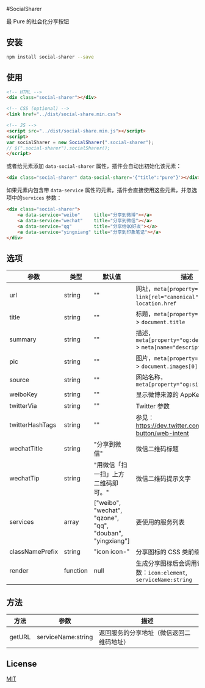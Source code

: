 #SocialSharer

最 Pure 的社会化分享按钮

## 安装

```sh
npm install social-sharer --save
```

## 使用

```html
<!-- HTML -->
<div class="social-sharer"></div>

<!-- CSS (optional) -->
<link href="../dist/social-share.min.css">

<!-- JS -->
<script src="../dist/social-share.min.js"></script>
<script>
var socialSharer = new SocialSharer(".social-sharer");
// $(".social-sharer").socialSharer();
</script>
```

或者给元素添加 `data-social-sharer` 属性，插件会自动出初始化该元素：

```html
<div class="social-sharer" data-social-sharer='{"title":"pure"}'></div>
```

如果元素内包含带 `data-service` 属性的元素，插件会直接使用这些元素，并忽选项中的`services` 参数：

```html
<div class="social-sharer">
    <a data-service="weibo"     title="分享到微博"></a>
    <a data-service="wechat"    title="分享到微信"></a>
    <a data-service="qq"        title="分享给QQ好友"></a>
    <a data-service="yingxiang" title="分享到印象笔记"></a>
</div>
```

## 选项

| 参数 | 类型 | 默认值 | 描述 |
|-----|-----|-------|-------|
| url | string | "" | 网址，`meta[property="og:url"]` > `link[rel="canonical"]` > `location.href` |
| title | string | "" | 标题，`meta[property="og:title"]` > `document.title` |
| summary | string | "" | 描述，`meta[property="og:description"]` > `meta[name="description"]` |
| pic | string | "" | 图片，`meta[property="og:image"]` > `document.images[0]` |
| source | string | "" | 网站名称，`meta[property="og:site_name"]` |
| weiboKey | string | "" | 显示微博来源的 AppKey |
| twitterVia | string | "" | Twitter 参数 |
| twitterHashTags | string | "" | 参见：https://dev.twitter.com/web/tweet-button/web-intent |
| wechatTitle | string | "分享到微信" | 微信二维码标题 |
| wechatTip | string | "用微信「扫一扫」上方二维码即可。" | 微信二维码提示文字 |
| services | array | ["weibo", "wechat", "qzone", "qq", "douban", "yingxiang"] | 要使用的服务列表 |
| classNamePrefix | string | "icon icon-" | 分享图标的 CSS 类前缀 |
| render | function | null | 生成分享图标后会调用该函数，参数：`icon:element`, `serviceName:string` |


## 方法

| 方法   | 参数               | 描述                                     |
|--------|--------------------|------------------------------------------|
| getURL | serviceName:string | 返回服务的分享地址（微信返回二维码地址） |

## License

[MIT](http://opensource.org/licenses/MIT)
